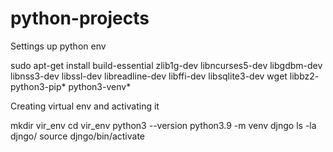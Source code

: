 # python-projects

Settings up python env

sudo apt-get install build-essential zlib1g-dev libncurses5-dev libgdbm-dev libnss3-dev libssl-dev libreadline-dev libffi-dev libsqlite3-dev wget libbz2- python3-pip* python3-venv*

Creating virtual env and activating it

mkdir vir_env
cd vir_env
python3 --version
python3.9 -m venv djngo
ls -la djngo/
source djngo/bin/activate